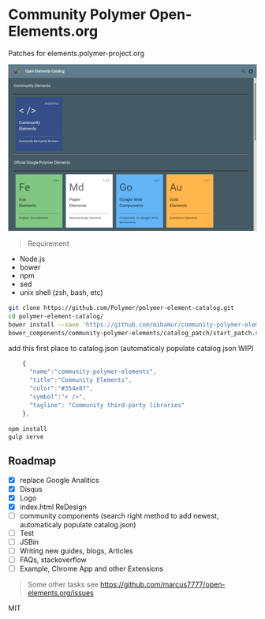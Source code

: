 # Community Polymer Open-Elements.org

Patches for elements.polymer-project.org


![Screen](screen.png)

> Requirement
- Node.js
- bower 
- npm
- sed
- unix shell (zsh, bash, etc)

```sh
git clone https://github.com/Polymer/polymer-element-catalog.git
cd polymer-element-catalog/
bower install --save 'https://github.com/mibamur/community-polymer-elements.git#master'
bower_components/community-polymer-elements/catalog_patch/start_patch.sh
```

add this first place to catalog.json (automaticaly populate catalog.json WIP)
```js
    {
      "name":"community-polymer-elements",
      "title":"Community Elements",
      "color":"#354e87",
      "symbol":"< />",
      "tagline": "Community third-party libraries"
    },
```

```
npm install
gulp serve
```

## Roadmap

 - [x] replace Google Analitics
 - [x] Disqus
 - [x] Logo
 - [x] index.html ReDesign
 - [ ] community components (search right method to add newest, automaticaly populate catalog.json)
 - [ ] Test
 - [ ] JSBin
 - [ ] Writing new guides, blogs, Articles
 - [ ] FAQs, stackoverflow
 - [ ] Example, Chrome App and other Extensions

> Some other tasks see https://github.com/marcus7777/open-elements.org/issues

MIT
